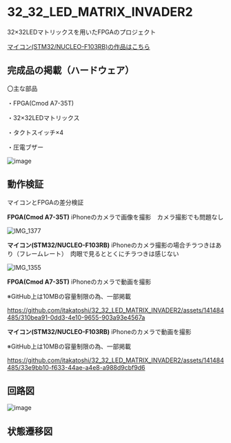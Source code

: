 # 32_32_LED_MATRIX_INVADER2


32×32LEDマトリックスを用いたFPGAのプロジェクト




[マイコン(STM32/NUCLEO-F103RB)の作品はこちら](https://github.com/itakatoshi/32_32_LED_MATRIX_INVADER)



## 完成品の掲載（ハードウェア）


〇主な部品


・FPGA(Cmod A7-35T)


・32×32LEDマトリックス


・タクトスイッチ×4


・圧電ブザー




![image](https://github.com/itakatoshi/32_32_LED_MATRIX_INVADER2/assets/141484485/28e6da35-66cf-4730-99fc-92e40b2cd7a3)



## 動作検証


マイコンとFPGAの差分検証

**FPGA(Cmod A7-35T)**
iPhoneのカメラで画像を撮影　カメラ撮影でも問題なし


![IMG_1377](https://github.com/itakatoshi/32_32_LED_MATRIX_INVADER2/assets/141484485/835f70ef-6954-43b4-b1f2-91b99fa788af)


**マイコン(STM32/NUCLEO-F103RB)**
iPhoneのカメラ撮影の場合チラつきはあり（フレームレート）　肉眼で見るととくにチラつきは感じない　


![IMG_1355](https://github.com/itakatoshi/32_32_LED_MATRIX_INVADER2/assets/141484485/528c8824-c75e-4b3f-a42b-45ac56bce994)




**FPGA(Cmod A7-35T)**
iPhoneのカメラで動画を撮影　　


※GitHub上は10MBの容量制限の為、一部掲載


https://github.com/itakatoshi/32_32_LED_MATRIX_INVADER2/assets/141484485/310bea91-0dd3-4e10-9655-903a93e4567a

**マイコン(STM32/NUCLEO-F103RB)**
iPhoneのカメラで動画を撮影　　


※GitHub上は10MBの容量制限の為、一部掲載



https://github.com/itakatoshi/32_32_LED_MATRIX_INVADER2/assets/141484485/33e9bb10-f633-44ae-a4e8-a988d9cbf9d6


## 回路図


![image](https://github.com/itakatoshi/32_32_LED_MATRIX_INVADER2/assets/141484485/140d90d2-0028-4731-8a54-e33079924ac9)




## 状態遷移図

